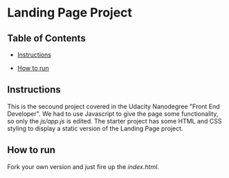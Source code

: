 # Landing Page Project

## Table of Contents

* [Instructions](#instructions)

* [How to run](#howtorun)

## Instructions
This is the secound project covered in the Udacity Nanodegree "Front End Developer".
We had to use Javascript to give the page some functionality, so only the *js/app.js* is edited.
The starter project has some HTML and CSS styling to display a static version of the Landing Page project.


## How to run
Fork your own version and just fire up the *index.html*.




